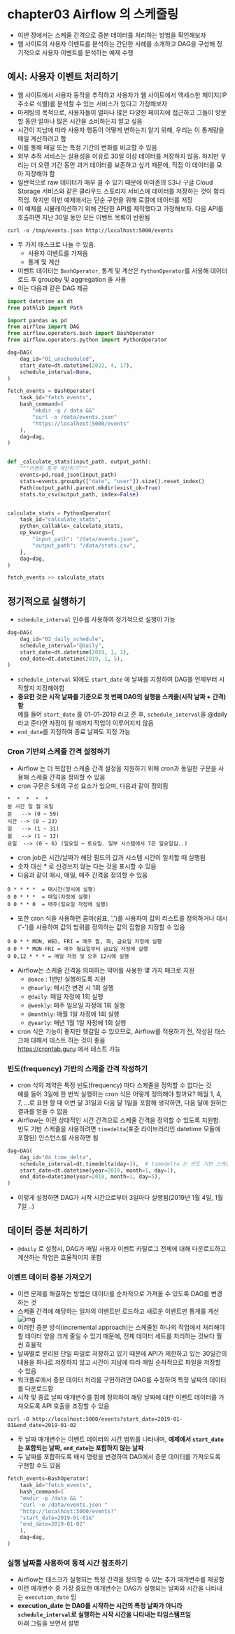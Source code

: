 # chapter03 Airflow 의 스케줄링
- 이번 장에서는 스케줄 간격으로 증분 데이터를 처리하는 방법을 확인해보자
- 웹 사이트의 사용자 이벤트를 분석하는 간단한 사례를 소개하고 DAG을 구성해 정기적으로 사용자 이벤트를 분석하는 예제 수행 

## 예시: 사용자 이벤트 처리하기
- 웹 사이트에서 사용자 동작을 추적하고 사용자가 웹 사이트에서 액세스한 페이지(IP 주소로 식별)를 분석할 수 있는 서비스가 있다고 가정해보자
- 마케팅의 목적으로, 사용자들이 얼마나 많은 다양한 페이지에 접근하고 그들이 방문할 동안 얼마나 많은 시간을 소비하는지 알고 싶음
- 시간이 지남에 따라 사용자 행동이 어떻게 변하는지 알기 위해, 우리는 이 통계량을 매일 계산하려고 함
- 이를 통해 매일 또는 특정 기간의 변화를 비교할 수 있음
- 외부 추적 서비스는 실용성을 이유로 30일 이상 데이터를 저장하지 않음. 하지만 우리는 더 오랜 기간 동안 과거 데이터를 보존하고 싶기 때문에, 직접 이 데이터를 모아 저장해야 함
- 일반적으로 raw 데이터가 매우 클 수 있기 때문에 아마존의 S3나 구글 Cloud Storage 서비스와 같은 클라우드 스토리지 서비스에 데이터를 저장하는 것이 합리적임. 하지만 이번 예제에서는 단순 구현을 위해 로컬에 데이터를 저장
- 이 예제를 시뮬레이션하기 위해 간단한 API를 제작했다고 가정해보자. 다음 API를 호출하면 지난 30일 동안 모든 이벤트 목록이 반환됨
~~~shell
curl -o /tmp/events.json http://localhost:5000/events
~~~
- 두 가지 태스크로 나눌 수 있음.
  - 사용자 이벤트를 가져옴
  - 통계 및 계산
- 이벤트 데이터는 `BashOperator`, 통계 및 계산은 `PythonOperator`를 사용해 데이터 로드 후 groupby 및 aggregation 을 사용
- 이는 다음과 같은 DAG 제공
~~~python
import datetime as dt
from pathlib import Path

import pandas as pd
from airflow import DAG
from airflow.operators.bash import BashOperator
from airflow.operators.python import PythonOperator

dag=DAG(
    dag_id="01_unscheduled",
    start_date=dt.datetime(2022, 4, 17),
    schedule_interval=None,
)

fetch_events = BashOperator(
    task_id="fetch_events",
    bash_command=(
        "mkdir -p / data &&"
        "curl -o /data/events.json"
        "https://localhost:5000/events"
    ),
    dag=dag,
)


def _calculate_stats(input_path, output_path):
    """이벤트 통계 계산하기"""
    events=pd.read_json(input_path)
    stats=events.groupby(["date", "user"]).size().reset_index()
    Path(output_path).parent.mkdir(exist_ok=True)
    stats.to_csv(output_path, index=False)


calculate_stats = PythonOperator(
    task_id="calculate_stats",
    python_callable=_calculate_stats,
    op_kwargs={
        "input_path": "/data/events.json",
        "output_path": "/data/stats.csv",
    },
    dag=dag,
)

fetch_events >> calculate_stats
~~~

## 정기적으로 실행하기
- `schedule_interval` 인수를 사용하여 정기적으로 실행이 가능
~~~python
dag=DAG(
    dag_id="02_daily_schedule",
    schedule_interval="@daily",
    start_date=dt.datetime(2019, 1, 1),
    end_date=dt.datetime(2019, 1, 5),
) 
~~~
- `schedule_interval` 외에도 `start_date` 에 날짜를 지정하여 DAG를 언제부터 시작할지 지정해야함
- <b>중요한 것은 시작 날짜를 기준으로 첫 번째 DAG의 실행을 스케줄(시작 날짜 + 간격)함</b>  
  예를 들어 `start_date` 를 01-01-2019 라고 준 후, `schedule_interval`을 @daily 라고 준다면 자정이 될 때까지 작업이 이루어지지 않음
- `end_date`를 지정하여 종료 날짜도 지정 가능


### Cron 기반의 스케줄 간격 설정하기
- Airflow 는 더 복잡한 스케줄 간격 설정을 지원하기 위해 cron과 동일한 구문을 사용해 스케줄 간격을 정의할 수 있음
- cron 구문은 5개의 구성 요소가 있으며, 다음과 같이 정의됨
~~~
*  *  *  *  *
분 시간 일 월 요일
분   --> (0 ~ 59)
시간 --> (0 ~ 23)
일   --> (1 ~ 31)
월   --> (1 ~ 12)
요일  --> (0 ~ 6) (일요일 ~ 토요일. 일부 시스템에서 7은 일요일임..)
~~~
- cron job은 시간/날짜가 해당 필드의 값과 시스템 시간이 일치할 때 실행됨
- 숫자 대신 * 로 신경쓰지 않는 다는 것을 표시할 수 있음
- 다음과 같이 매시, 매일, 매주 간격을 정의할 수 있음
~~~
0 * * * *  = 매시간(정시에 실행)
0 0 * * *  = 매일(자정에 실행)
0 0 * * 0  = 매주(일요일 자정에 실행)
~~~
- 또한 cron 식을 사용하면 콤마(쉼표, ',')를 사용하여 값의 리스트를 정의하거나 대시('-')를 사용하여 값의 범위를 정의하는 값의 집합을 지정할 수 있음
~~~
0 0 * * MON, WED, FRI = 매주 월, 화, 금요일 자정에 실행
0 0 * * MON-FRI = 매주 월요일부터 금요일 자정에 실행
0 0,12 * * * = 매일 자정 및 오후 12시에 실행
~~~
- Airflow는 스케줄 간격을 의미하는 약어를 사용한 몇 가지 매크로 지원
  - `@once` : 1번만 실행하도록 지원
  - `@hourly`: 매시간 변경 시 1회 실행
  - `@daily`: 매일 자정에 1회 실행
  - `@weekly`: 매주 일요일 자정에 1회 실행
  - `@monthly`: 매월 1일 자정에 1회 실행
  - `@yearly`: 매년 1월 1일 자정에 1회 실행
- cron 식은 기능이 좋지만 헷갈릴 수 있으므로, Airflow를 적용하기 전, 작성된 태스크에 대해서 테스트 하는 것이 좋음  
  https://crontab.guru 에서 테스트 가능

### 빈도(frequency) 기반의 스케줄 간격 작성하기
- cron 식의 제약은 특정 빈도(frequency) 마다 스케줄을 정의할 수 없다는 것  
  예를 들어 3일에 한 번씩 실행하는 cron 식은 어떻게 정의해야 할까요? 매월 1, 4, 7, ...로 표현 할 때 이번 달 31일과 다음 달 1일을 포함해 생각하면, 다음 달에 원하는 결과를 얻을 수 없음
- Airflow는 이런 상대적인 시간 간격으로 스케줄 간격을 정의할 수 있도록 지원함.  
  빈도 기반 스케줄을 사용하려면 `timedelta`(표준 라이브러리인 datetime 모듈에 포함된) 인스턴스를 사용하면 됨
~~~python
dag=DAG(
    dag_id="04_time_delta",
    schedule_interval=dt.timedelta(day=3),  # timedelta 는 빈도 기반 스케줄을 사용할 수 있는 기능을 제공
    start_date=dt.datetime(year=2019, month=1, day=1),
    end_date=datetime(year=2019, month=1, day=5),
)
~~~
- 이렇게 설정하면 DAG가 시작 시간으로부터 3일마다 실행됨(2019년 1월 4일, 1월 7일 ..)

## 데이터 증분 처리하기
- `@daily` 로 설정시, DAG가 매일 사용자 이벤트 카탈로그 전체에 대해 다운로드하고 계산하는 작업은 효율적이지 못함

### 이벤트 데이터 증분 가져오기
- 이런 문제를 해결하는 방법은 데이터를 순차적으로 가져올 수 있도록 DAG를 변경하는 것
- 스케줄 간격에 해당하는 일자의 이벤트만 로드하고 새로운 이벤트만 통계를 계산
![img](https://github.com/koni114/TIL/blob/master/Data-Engineering/contents/apache-airflow/img/airflow_04.png)
- 이러한 증분 방식(incremental approach)는 스케줄된 하나의 작업에서 처리해야 할 데이터 양을 크게 줄일 수 있기 때문에, 전체 데이터 세트를 처리하는 것보다 훨씬 효율적
- 날짜별로 분리된 단일 파일로 저장하고 있기 때문에 API가 제한하고 있는 30일간의 내용을 하나로 저장하지 않고 시간이 지남에 따라 매일 순차적으로 파일을 저장할 수 있음
- 워크플로에서 증분 데이터 처리를 구현하려면 DAG를 수정하여 특정 날짜의 데이터를 다운로드함  
- 시작 및 종료 날짜 매개변수를 함께 정의하여 해당 날짜에 대한 이벤트 데이터를 가져오도록 API 호출을 조정할 수 있음
~~~shell
curl -O http://localhost:5000/events?start_date=2019-01-01&end_date=2019-01-02
~~~
- 두 날짜 매개변수는 이벤트 데이터의 시간 범위를 나타내며, <b>예제에서 `start_date`는 포함되는 날짜, `end_date`는 포함하지 않는 날짜</b>
- 두 날짜를 포함하도록 배시 명령을 변경하여 DAG에서 증분 데이터를 가져오도록 구현할 수도 있음
~~~python
fetch_events=BashOperator(
    task_id="fetch_events",
    bash_command=(
    "mkdir -p /data && "
    "curl -o /data/events.json "
    "http://localhost:5000/events?"
    "start_date=2019-01-01&"
    "end_date=2019-01-02"
    ),
    dag=dag, 
)
~~~

### 실행 날짜를 사용하여 동적 시간 참조하기
- Airflow는 태스크가 실행되는 특정 간격을 정의할 수 있는 추가 매개변수를 제공함
- 이런 매개변수 중 가장 중요한 매개변수는 DAG가 실행되는 날짜와 시간을 나타내는 `execution_date` 임
- <b>execution_date 는 DAG를 시작하는 시간의 특정 날짜가 아니라 `schedule_interval`로 실행하는 시작 시간을 나타내는 타임스탬프임</b>  
  아래 그림을 보면서 설명